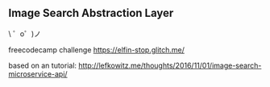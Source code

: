 Image Search Abstraction Layer
-------------------

\ ゜o゜)ノ

freecodecamp challenge https://elfin-stop.glitch.me/

based on an tutorial: http://lefkowitz.me/thoughts/2016/11/01/image-search-microservice-api/
